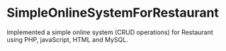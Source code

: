 # SimpleOnlineSystemForRestaurant

Implemented a simple online system (CRUD operations) for Restaurant using PHP, javaScript, HTML and MySQL.
